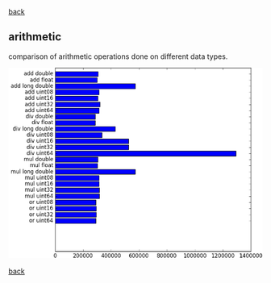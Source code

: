 [back](./index.html)

arithmetic
----------

comparison of arithmetic operations done on different data types.

![arithmetic](./plots/arithmetic.png)

[back](./index.html)
